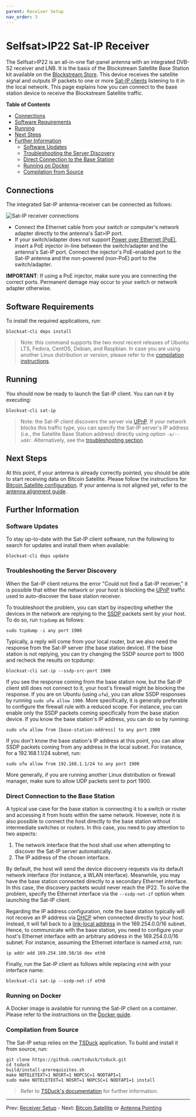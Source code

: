 ```yaml
---
parent: Receiver Setup
nav_order: 3
---
```


# Selfsat>IP22 Sat-IP Receiver

The Selfsat>IP22 is an all-in-one flat-panel antenna with an integrated DVB-S2 receiver and LNB. It is the basis of the Blockstream Satellite Base Station kit available on the [Blockstream Store](https://store.blockstream.com/product/blockstream-satellite-base-station/). This device receives the satellite signal and outputs IP packets to one or more [Sat-IP clients](https://en.wikipedia.org/wiki/Sat-IP) listening to it in the local network. This page explains how you can connect to the base station device to receive the Blockstream Satellite traffic.

<!-- markdown-toc start - Don't edit this section. Run M-x markdown-toc-refresh-toc -->
**Table of Contents**

- [Connections](#connections)
- [Software Requirements](#software-requirements)
- [Running](#running)
- [Next Steps](#next-steps)
- [Further Information](#further-information)
  - [Software Updates](#software-updates)
  - [Troubleshooting the Server Discovery](#troubleshooting-the-server-discovery)
  - [Direct Connection to the Base Station](#direct-connection-to-the-base-station)
  - [Running on Docker](#running-on-docker)
  - [Compilation from Source](#compilation-from-source)

<!-- markdown-toc end -->


## Connections

The integrated Sat-IP antenna-receiver can be connected as follows:

![Sat-IP receiver connections](img/sat-ip-connections.png "Sat-IP receiver connections")

- Connect the Ethernet cable from your switch or computer's network adapter directly to the antenna's Sat>IP port.
- If your switch/adapter does not support [Power over Ethernet (PoE)](https://en.wikipedia.org/wiki/Power_over_Ethernet), insert a PoE injector in-line between the switch/adapter and the antenna's Sat-IP port. Connect the injector's PoE-enabled port to the Sat-IP antenna and the non-powered (non-PoE) port to the switch/adapter.

**IMPORTANT**: If using a PoE injector, make sure you are connecting the correct ports. Permanent damage may occur to your switch or network adapter otherwise.

## Software Requirements

To install the required applications, run:

```
blocksat-cli deps install
```

> Note: this command supports the two most recent releases of Ubuntu LTS, Fedora, CentOS, Debian, and Raspbian. In case you are using another Linux distribution or version, please refer to the [compilation instructions](#compilation-from-source).

## Running

You should now be ready to launch the Sat-IP client. You can run it by executing:

```
blocksat-cli sat-ip
```

> Note: the Sat-IP client discovers the server via [UPnP](https://en.wikipedia.org/wiki/Universal_Plug_and_Play). If your network blocks this traffic type, you can specify the Sat-IP server's IP address (i.e., the Satellite Base Station address) directly using option `-a/--addr`. Alternatively, see the [troubleshooting section](#troubleshooting-the-server-discovery).

## Next Steps

At this point, if your antenna is already correctly pointed, you should be able to start receiving data on Bitcoin Satellite. Please follow the instructions for [Bitcoin Satellite configuration](bitcoin.md). If your antenna is not aligned yet, refer to the [antenna alignment guide](antenna-pointing.md).

## Further Information

### Software Updates

To stay up-to-date with the Sat-IP client software, run the following to search for updates and install them when available:

```
blocksat-cli deps update
```
### Troubleshooting the Server Discovery

When the Sat-IP client returns the error "Could not find a Sat-IP receiver," it is possible that either the network or your host is blocking the [UPnP](https://en.wikipedia.org/wiki/Universal_Plug_and_Play) traffic used to auto-discover the base station receiver.

To troubleshoot the problem, you can start by inspecting whether the devices in the network are replying to the [SSDP](https://en.wikipedia.org/wiki/Simple_Service_Discovery_Protocol) packets sent by your host. To do so, run `tcpdump` as follows:

```
sudo tcpdump -i any port 1900
```

Typically, a reply will come from your local router, but we also need the response from the Sat-IP server (the base station device). If the base station is not replying, you can try changing the SSDP source port to 1900 and recheck the results on tcpdump:

```
blocksat-cli sat-ip --ssdp-src-port 1900
```

If you see the response coming from the base station now, but the Sat-IP client still does not connect to it, your host's firewall might be blocking the response. If you are on Ubuntu (using `ufw`), you can allow SSDP responses by running `sudo ufw allow 1900`. More specifically, it is generally preferable to configure the firewall rule with a reduced scope. For instance, you can enable only the SSDP packets coming specifically from the base station device. If you know the base station's IP address, you can do so by running:

```
sudo ufw allow from [base-station-address] to any port 1900
```

If you don't know the base station's IP address at this point, you can allow SSDP packets coming from any address in the local subnet. For instance, for a 192.168.1.1/24 subnet, run:

```
sudo ufw allow from 192.168.1.1/24 to any port 1900
```

More generally, if you are running another Linux distribution or firewall manager, make sure to allow UDP packets sent to port 1900.

### Direct Connection to the Base Station

A typical use case for the base station is connecting it to a switch or router and accessing it from hosts within the same network. However, note it is also possible to connect the host directly to the base station without intermediate switches or routers. In this case, you need to pay attention to two aspects:

1. The network interface that the host shall use when attempting to discover the Sat-IP server automatically.
2. The IP address of the chosen interface.

By default, the host will send the device discovery requests via its default network interface (for instance, a WLAN interface). Meanwhile, you may have the base station connected directly to a secondary Ethernet interface. In this case, the discovery packets would never reach the IP22. To solve the problem, specify the Ethernet interface via the `--ssdp-net-if` option when launching the Sat-IP client.

Regarding the IP address configuration, note the base station typically will not receive an IP address via [DHCP](https://en.wikipedia.org/wiki/Dynamic_Host_Configuration_Protocol) when connected directly to your host. Instead, it will fall back to a [link-local address](https://en.wikipedia.org/wiki/Link-local_address) in the 169.254.0.0/16 subnet. Hence, to communicate with the base station, you need to configure your host's Ethernet interface with an arbitrary address in the 169.254.0.0/16 subnet. For instance, assuming the Ethernet interface is named `eth0`, run:

```
ip addr add 169.254.100.50/16 dev eth0
```

Finally, run the Sat-IP client as follows while replacing `eth0` with your interface name:

```
blocksat-cli sat-ip --ssdp-net-if eth0
```

### Running on Docker

A Docker image is available for running the Sat-IP client on a container. Please refer to the instructions on the [Docker guide](docker.md).

### Compilation from Source

The Sat-IP setup relies on the [TSDuck](https://tsduck.io/) application. To build and install it from source, run:

```
git clone https://github.com/tsduck/tsduck.git
cd tsduck
build/install-prerequisites.sh
make NOTELETEXT=1 NOSRT=1 NOPCSC=1 NODTAPI=1
sudo make NOTELETEXT=1 NOSRT=1 NOPCSC=1 NODTAPI=1 install
```

> Refer to [TSDuck's documentation](https://tsduck.io/doxy/building.html) for further information.

---

Prev: [Receiver Setup](receiver.md) - Next: [Bitcoin Satellite](bitcoin.md) or [Antenna Pointing](antenna-pointing.md)
